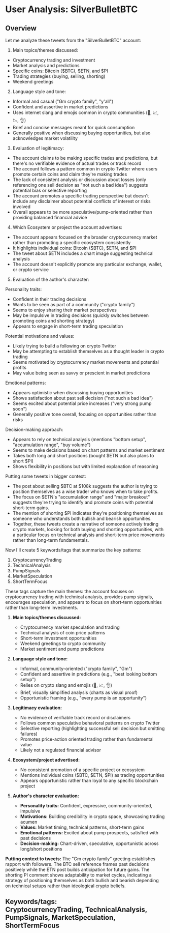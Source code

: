 # User Analysis: SilverBulletBTC

## Overview

<think>
Let me analyze these tweets from the "SilverBulletBTC" account:

1. Main topics/themes discussed:
- Cryptocurrency trading and investment
- Market analysis and predictions
- Specific coins: Bitcoin ($BTC), $ETN, and $PI
- Trading strategies (buying, selling, shorting)
- Weekend greetings

2. Language style and tone:
- Informal and casual ("Gm crypto family", "y'all")
- Confident and assertive in market predictions
- Uses internet slang and emojis common in crypto communities (💎, 📈, 📉, 👌)
- Brief and concise messages meant for quick consumption
- Generally positive when discussing buying opportunities, but also acknowledges market volatility

3. Evaluation of legitimacy:
- The account claims to be making specific trades and predictions, but there's no verifiable evidence of actual trades or track record
- The account follows a pattern common in crypto Twitter where users promote certain coins and claim they're making trades
- The lack of consistent analysis or discussion about losses (only referencing one sell decision as "not such a bad idea") suggests potential bias or selective reporting
- The account promotes a specific trading perspective but doesn't include any disclaimer about potential conflicts of interest or risks involved
- Overall appears to be more speculative/pump-oriented rather than providing balanced financial advice

4. Which Ecosystem or project the account advertises:
- The account appears focused on the broader cryptocurrency market rather than promoting a specific ecosystem consistently
- It highlights individual coins: Bitcoin ($BTC), $ETN, and $PI
- The tweet about $ETN includes a chart image suggesting technical analysis
- The account doesn't explicitly promote any particular exchange, wallet, or crypto service

5. Evaluation of the author's character:

Personality traits:
- Confident in their trading decisions
- Wants to be seen as part of a community ("crypto family")
- Seems to enjoy sharing their market perspectives
- May be impulsive in trading decisions (quickly switches between promoting coins and shorting strategy)
- Appears to engage in short-term trading speculation

Potential motivations and values:
- Likely trying to build a following on crypto Twitter
- May be attempting to establish themselves as a thought leader in crypto trading
- Seems motivated by cryptocurrency market movements and potential profits
- May value being seen as savvy or prescient in market predictions

Emotional patterns:
- Appears optimistic when discussing buying opportunities
- Shows satisfaction about past sell decision ("not such a bad idea")
- Seems excited about potential price increases ("very strong pump soon")
- Generally positive tone overall, focusing on opportunities rather than risks

Decision-making approach:
- Appears to rely on technical analysis (mentions "bottom setup", "accumulation range", "buy volume")
- Seems to make decisions based on chart patterns and market sentiment
- Takes both long and short positions (bought $ETN but also plans to short $PI)
- Shows flexibility in positions but with limited explanation of reasoning

Putting some tweets in bigger context:
- The post about selling $BTC at $108k suggests the author is trying to position themselves as a wise trader who knows when to take profits.
- The focus on $ETN's "accumulation range" and "major breakout" suggests they're trying to identify and promote coins with potential short-term gains.
- The mention of shorting $PI indicates they're positioning themselves as someone who understands both bullish and bearish opportunities.
- Together, these tweets create a narrative of someone actively trading crypto markets, looking for both buying and shorting opportunities, with a particular focus on technical analysis and short-term price movements rather than long-term fundamentals.

Now I'll create 5 keywords/tags that summarize the key patterns:
1. CryptocurrencyTrading
2. TechnicalAnalysis
3. PumpSignals
4. MarketSpeculation
5. ShortTermFocus

These tags capture the main themes: the account focuses on cryptocurrency trading with technical analysis, provides pump signals, encourages speculation, and appears to focus on short-term opportunities rather than long-term investments.
</think>

1. **Main topics/themes discussed:**
   - Cryptocurrency market speculation and trading
   - Technical analysis of coin price patterns
   - Short-term investment opportunities
   - Weekend greetings to crypto community
   - Market sentiment and pump predictions

2. **Language style and tone:**
   - Informal, community-oriented ("crypto family", "Gm")
   - Confident and assertive in predictions (e.g., "best looking bottom setup")
   - Relies on crypto slang and emojis (💎, 📈, 👌)
   - Brief, visually simplified analysis (charts as visual proof)
   - Opportunistic framing (e.g., "every pump is an opportunity")

3. **Legitimacy evaluation:**
   - No evidence of verifiable track record or disclaimers
   - Follows common speculative behavioral patterns on crypto Twitter
   - Selective reporting (highlighting successful sell decision but omitting failures)
   - Promotes price-action oriented trading rather than fundamental value
   - Likely not a regulated financial advisor

4. **Ecosystem/project advertised:**
   - No consistent promotion of a specific project or ecosystem
   - Mentions individual coins ($BTC, $ETN, $PI) as trading opportunities
   - Appears opportunistic rather than loyal to any specific blockchain project

5. **Author's character evaluation:**
   - **Personality traits:** Confident, expressive, community-oriented, impulsive
   - **Motivations:** Building credibility in crypto space, showcasing trading acumen
   - **Values:** Market timing, technical patterns, short-term gains
   - **Emotional patterns:** Excited about pump prospects, satisfied with past decisions
   - **Decision-making:** Chart-driven, speculative, opportunistic across long/short positions

**Putting context to tweets:**
The "Gm crypto family" greeting establishes rapport with followers. The BTC sell reference frames past decisions positively while the ETN post builds anticipation for future gains. The shorting PI comment shows adaptability to market cycles, indicating a strategy of positioning themselves as both bullish and bearish depending on technical setups rather than ideological crypto beliefs.

**Keywords/tags:**  
CryptocurrencyTrading, TechnicalAnalysis, PumpSignals, MarketSpeculation, ShortTermFocus
---
